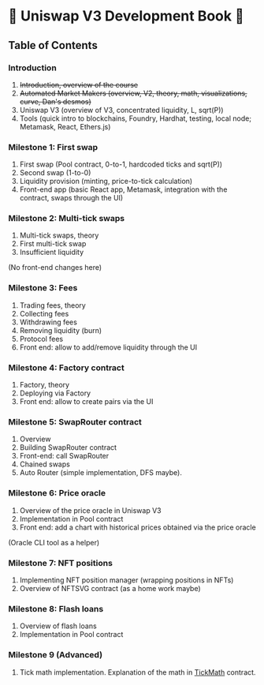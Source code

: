 # 🚧 Uniswap V3 Development Book 🚧

## Table of Contents

### Introduction
1. ~~Introduction, overview of the course~~
1. ~~Automated Market Makers (overview, V2, theory, math, visualizations, curve, Dan's desmos)~~
1. Uniswap V3 (overview of V3, concentrated liquidity, L, sqrt(P))
1. Tools (quick intro to blockchains, Foundry, Hardhat, testing, local node; Metamask, React, Ethers.js)

### Milestone 1: First swap
1. First swap (Pool contract, 0-to-1, hardcoded ticks and sqrt(P))
1. Second swap (1-to-0) 
1. Liquidity provision (minting, price-to-tick calculation)
1. Front-end app (basic React app, Metamask, integration with the contract, swaps through the UI)

### Milestone 2: Multi-tick swaps
1. Multi-tick swaps, theory
1. First multi-tick swap
1. Insufficient liquidity

(No front-end changes here)

### Milestone 3: Fees
1. Trading fees, theory
1. Collecting fees
1. Withdrawing fees
1. Removing liquidity (burn)
1. Protocol fees
1. Front end: allow to add/remove liquidity through the UI

### Milestone 4: Factory contract
1. Factory, theory
1. Deploying via Factory
1. Front end: allow to create pairs via the UI

### Milestone 5: SwapRouter contract
1. Overview
1. Building SwapRouter contract
1. Front-end: call SwapRouter
1. Chained swaps
1. Auto Router (simple implementation, DFS maybe).

### Milestone 6: Price oracle
1. Overview of the price oracle in Uniswap V3
1. Implementation in Pool contract
1. Front end: add a chart with historical prices obtained via the price oracle

(Oracle CLI tool as a helper)

### Milestone 7: NFT positions
1. Implementing NFT position manager (wrapping positions in NFTs)
1. Overview of NFTSVG contract (as a home work maybe)

### Milestone 8: Flash loans
1. Overview of flash loans
1. Implementation in Pool contract

### Milestone 9 (Advanced)
1. Tick math implementation. Explanation of the math in [TickMath](https://github.com/Uniswap/v3-core/blob/main/contracts/libraries/TickMath.sol) contract.